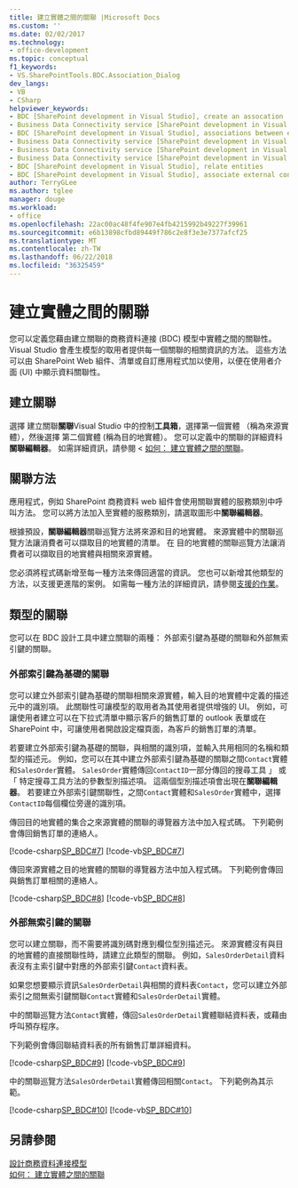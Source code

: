 ```yaml
---
title: 建立實體之間的關聯 |Microsoft Docs
ms.custom: ''
ms.date: 02/02/2017
ms.technology:
- office-development
ms.topic: conceptual
f1_keywords:
- VS.SharePointTools.BDC.Association_Dialog
dev_langs:
- VB
- CSharp
helpviewer_keywords:
- BDC [SharePoint development in Visual Studio], create an assocation
- Business Data Connectivity service [SharePoint development in Visual Studio], associations between entities
- BDC [SharePoint development in Visual Studio], associations between entities
- Business Data Connectivity service [SharePoint development in Visual Studio], create an assocation
- Business Data Connectivity service [SharePoint development in Visual Studio], associate external content types
- Business Data Connectivity service [SharePoint development in Visual Studio], relate entities
- BDC [SharePoint development in Visual Studio], relate entities
- BDC [SharePoint development in Visual Studio], associate external content types
author: TerryGLee
ms.author: tglee
manager: douge
ms.workload:
- office
ms.openlocfilehash: 22ac00ac48f4fe907e4fb4215992b49227f39961
ms.sourcegitcommit: e6b13898cfbd89449f786c2e8f3e3e7377afcf25
ms.translationtype: MT
ms.contentlocale: zh-TW
ms.lasthandoff: 06/22/2018
ms.locfileid: "36325459"
---
```

# <a name="create-an-association-between-entities"></a>建立實體之間的關聯
  您可以定義您藉由建立關聯的商務資料連接 (BDC) 模型中實體之間的關聯性。 Visual Studio 會產生模型的取用者提供每一個關聯的相關資訊的方法。 這些方法可以由 SharePoint Web 組件、清單或自訂應用程式加以使用，以便在使用者介面 (UI) 中顯示資料關聯性。  
  
## <a name="create-an-association"></a>建立關聯
 選擇 建立關聯**關聯**Visual Studio 中的控制**工具箱**，選擇第一個實體 （稱為來源實體），然後選擇 第二個實體 (稱為目的地實體）。 您可以定義中的關聯的詳細資料**關聯編輯器**。 如需詳細資訊，請參閱 <<c0> [ 如何： 建立實體之間的關聯](../sharepoint/how-to-create-an-association-between-entities.md)。  
  
## <a name="association-methods"></a>關聯方法
 應用程式，例如 SharePoint 商務資料 web 組件會使用關聯實體的服務類別中呼叫方法。 您可以將方法加入至實體的服務類別，請選取圖形中**關聯編輯器**。  
  
 根據預設，**關聯編輯器**關聯巡覽方法將來源和目的地實體。 來源實體中的關聯巡覽方法讓消費者可以擷取目的地實體的清單。 在 目的地實體的關聯巡覽方法讓消費者可以擷取目的地實體與相關來源實體。  
  
 您必須將程式碼新增至每一種方法來傳回適當的資訊。 您也可以新增其他類型的方法，以支援更進階的案例。 如需每一種方法的詳細資訊，請參閱[支援的作業](http://go.microsoft.com/fwlink/?LinkId=169286)。  
  
## <a name="types-of-associations"></a>類型的關聯
 您可以在 BDC 設計工具中建立關聯的兩種： 外部索引鍵為基礎的關聯和外部無索引鍵的關聯。  
  
### <a name="foreign-key-based-association"></a>外部索引鍵為基礎的關聯
 您可以建立外部索引鍵為基礎的關聯相關來源實體，輸入目的地實體中定義的描述元中的識別項。 此關聯性可讓模型的取用者為其使用者提供增強的 UI。 例如，可讓使用者建立可以在下拉式清單中顯示客戶的銷售訂單的 outlook 表單或在 SharePoint 中，可讓使用者開啟設定檔頁面，為客戶的銷售訂單的清單。  
  
 若要建立外部索引鍵為基礎的關聯，與相關的識別項，並輸入共用相同的名稱和類型的描述元。 例如，您可以在其中建立外部索引鍵為基礎的關聯之間`Contact`實體和`SalesOrder`實體。 `SalesOrder`實體傳回`ContactID`一部分傳回的搜尋工具 」 或 「 特定搜尋工具方法的參數型別描述項。 這兩個型別描述項會出現在**關聯編輯器**。 若要建立外部索引鍵關聯性，之間`Contact`實體和`SalesOrder`實體中，選擇`ContactID`每個欄位旁邊的識別項。  
  
 傳回目的地實體的集合之來源實體的關聯的導覽器方法中加入程式碼。 下列範例會傳回銷售訂單的連絡人。  
  
 [!code-csharp[SP_BDC#7](../sharepoint/codesnippet/CSharp/SP_BDC/bdcmodel1/contactservice.cs#7)]
 [!code-vb[SP_BDC#7](../sharepoint/codesnippet/VisualBasic/sp_bdc/bdcmodel1/contactservice.vb#7)]  
  
 傳回來源實體之目的地實體的關聯的導覽器方法中加入程式碼。 下列範例會傳回與銷售訂單相關的連絡人。  
  
 [!code-csharp[SP_BDC#8](../sharepoint/codesnippet/CSharp/SP_BDC/bdcmodel1/salesorderservice.cs#8)]
 [!code-vb[SP_BDC#8](../sharepoint/codesnippet/VisualBasic/sp_bdc/bdcmodel1/salesorderservice.vb#8)]  
  
### <a name="foreign-keyless-association"></a>外部無索引鍵的關聯
 您可以建立關聯，而不需要將識別碼對應到欄位型別描述元。 來源實體沒有與目的地實體的直接關聯性時，請建立此類型的關聯。 例如，`SalesOrderDetail`資料表沒有主索引鍵中對應的外部索引鍵`Contact`資料表。  
  
 如果您想要顯示資訊`SalesOrderDetail`與相關的資料表`Contact`，您可以建立外部索引之間無索引鍵關聯`Contact`實體和`SalesOrderDetail`實體。  
  
 中的關聯巡覽方法`Contact`實體，傳回`SalesOrderDetail`實體聯結資料表，或藉由呼叫預存程序。  
  
 下列範例會傳回聯結資料表的所有銷售訂單詳細資料。  
  
 [!code-csharp[SP_BDC#9](../sharepoint/codesnippet/CSharp/SP_BDC/bdcmodel1/contactservice.cs#9)]
 [!code-vb[SP_BDC#9](../sharepoint/codesnippet/VisualBasic/sp_bdc/bdcmodel1/contactservice.vb#9)]  
  
 中的關聯巡覽方法`SalesOrderDetail`實體傳回相關`Contact`。 下列範例為其示範。  
  
 [!code-csharp[SP_BDC#10](../sharepoint/codesnippet/CSharp/SP_BDC/bdcmodel1/salesorderdetailservice.cs#10)]
 [!code-vb[SP_BDC#10](../sharepoint/codesnippet/VisualBasic/sp_bdc/bdcmodel1/salesorderdetailservice.vb#10)]  
  
## <a name="see-also"></a>另請參閱
 [設計商務資料連接模型](../sharepoint/designing-a-business-data-connectivity-model.md)   
 [如何： 建立實體之間的關聯](../sharepoint/how-to-create-an-association-between-entities.md)  
  
 
